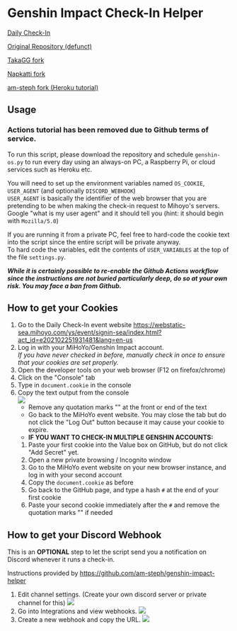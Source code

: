 # Genshin Impact Check-In Helper

[Daily Check-In](https://webstatic-sea.mihoyo.com/ys/event/signin-sea/index.html?act_id=e202102251931481&lang=en-us)

[Original Repository (defunct)](https://github.com/y1ndan/genshin-impact-helper)

[TakaGG fork](https://github.com/takagg/genshin-impact-helper)

[Napkatti fork](https://github.com/napkatti/genshin-impact-helper/)

[am-steph fork (Heroku tutorial)](https://github.com/am-steph/genshin-impact-helper/tree/heroku)

## Usage

### Actions tutorial has been removed due to Github terms of service.

To run this script, please download the repository and schedule `genshin-os.py` to run every day using an always-on PC, a Raspberry Pi, or cloud services such as Heroku etc.

You will need to set up the environment variables named `OS_COOKIE`, `USER_AGENT` (and optionally `DISCORD_WEBHOOK`)  
`USER_AGENT` is basically the identifier of the web browser that you are pretending to be when making the check-in request to Mihoyo's servers.  
Google "what is my user agent" and it should tell you (hint: it should begin with `Mozilla/5.0`)

If you are running it from a private PC, feel free to hard-code the cookie text into the script since the entire script will be private anyway.  
To hard code the variables, edit the contents of `USER_VARIABLES` at the top of the file `settings.py`.

***While it is certainly possible to re-enable the Github Actions workflow since the instructions are not buried particularly deep, do so at your own risk. You may face a ban from Github.***

## How to get your Cookies

1. Go to the Daily Check-In event website https://webstatic-sea.mihoyo.com/ys/event/signin-sea/index.html?act_id=e202102251931481&lang=en-us
3. Log in with your MiHoYo/Genshin Impact account.  
   *If you have never checked in before, manually check in once to ensure that your cookies are set properly.*
4. Open the developer tools on your web browser (F12 on firefox/chrome)
5. Click on the "Console" tab
6. Type in `document.cookie` in the console
7. Copy the text output from the console  
   ![](https://imgur.com/eWP1OyO.png)
    - Remove any quotation marks "" at the front or end of the text 
    - Go back to the MiHoYo event website. You may close the tab but do not click the "Log Out" button because it may cause your cookie to expire.
    - **IF YOU WANT TO CHECK-IN MULTIPLE GENSHIN ACCOUNTS:**
    1. Paste your first cookie into the Value box on GitHub, but do not click "Add Secret" yet.
    2. Open a new private browsing / Incognito window
    3. Go to the MiHoYo event website on your new browser instance, and log in with your second account
    4. Copy the `document.cookie` as before
    5. Go back to the GitHub page, and type a hash `#` at the end of your first cookie
    6. Paste your second cookie immediately after the `#` and remove the quotation marks "" if needed
    
## How to get your Discord Webhook
This is an **OPTIONAL** step to let the script send you a notification on Discord whenever it runs a check-in.

Instructions provided by https://github.com/am-steph/genshin-impact-helper
1. Edit channel settings. (Create your own discord server or private channel for this)
   ![](https://i.imgur.com/Q0KFNzv.png)
2. Go into Integrations and view webhooks.
   ![](https://i.imgur.com/Z4pfACE.png)
3. Create a new webhook and copy the URL.
   ![](https://i.imgur.com/b3ZL3m3.png)
